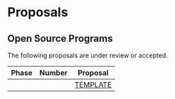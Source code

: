# Proposals

## Open Source Programs

The following proposals are under review or accepted. 

| Phase | Number | Proposal                                                                              |
|-------|--------|---------------------------------------------------------------------------------------|
|       |        | [TEMPLATE](./open-source-programs/PROPOSAL_TEMPLATE.md)                               |